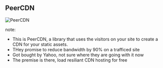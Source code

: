 ##  PeerCDN

![PeerCDN](img/peercdn.png)

note:
- This is PeerCDN, a library that uses the visitors on your site to create a
  CDN for your static assets.
- THey promise to reduce bandwidth by 90% on a trafficed site
- Got bought by Yahoo, not sure where they are going with it now
- The premise is there, load resiliant CDN hosting for free
